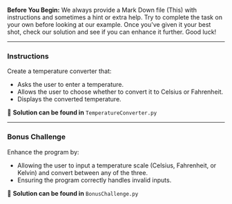 **Before You Begin:**
We always provide a Mark Down file (This) with instructions and sometimes a hint or extra help. Try to complete the task on your own before looking at our example. Once you've given it your best shot, check our solution and see if you can enhance it further. Good luck!

---

### **Instructions**

Create a temperature converter that:

- Asks the user to enter a temperature.
- Allows the user to choose whether to convert it to Celsius or Fahrenheit.
- Displays the converted temperature.

📌 **Solution can be found in** `TemperatureConverter.py`

---

### **Bonus Challenge**

Enhance the program by:

- Allowing the user to input a temperature scale (Celsius, Fahrenheit, or Kelvin) and convert between any of the three.
- Ensuring the program correctly handles invalid inputs.

📌 **Solution can be found in** `BonusChallenge.py`
